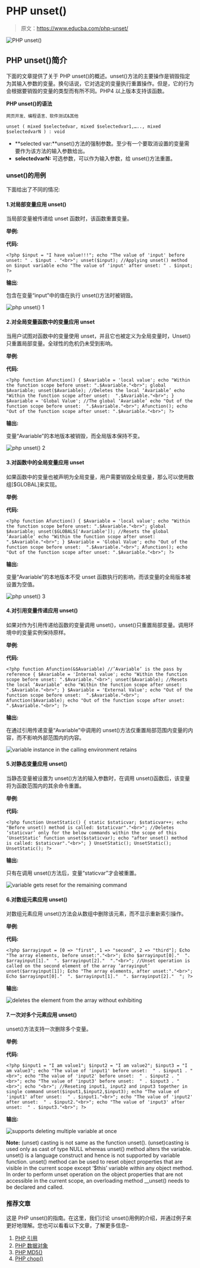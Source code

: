 # PHP unset()

> 原文：<https://www.educba.com/php-unset/>

![PHP unset()](img/e77fefedcd43fe6d8032141a52358b6d.png)



## PHP unset()简介

下面的文章提供了关于 PHP unset()的概述。unset()方法的主要操作是销毁指定为其输入参数的变量。换句话说，它对选定的变量执行重置操作。但是，它的行为会根据要销毁的变量的类型而有所不同。PHP4 以上版本支持该函数。

**PHP unset()的语法**

<small>网页开发、编程语言、软件测试&其他</small>

`unset ( mixed $selectedvar, mixed $selectedvar1,….., mixed $selectedvarN ) : void`

*   **selected var:**unset()方法的强制参数。至少有一个要取消设置的变量需要作为该方法的输入参数给出。
*   **selectedvarN:** 可选参数，可以作为输入参数，给 unset()方法重置。

### unset()的用例

下面给出了不同的情况:

#### 1.对局部变量应用 unset()

当局部变量被传递给 unset 函数时，该函数重置变量。

**举例:**

**代码:**

`<?php
$input = "I have value!!!";
echo "The value of 'input' before unset: " . $input . "<br>";
unset($input); //Applying unset() method on $input variable
echo "The value of 'input' after unset: " . $input;
?>`

**输出**:

包含在变量“input”中的值在执行 unset()方法时被销毁。

![php unset() 1](img/1f26cbc49e64ce734151053256e6a7a6.png)



#### 2.对全局变量函数中的变量应用 unset

当用户试图对函数中的变量使用 unset，并且它也被定义为全局变量时，Unset()只重置局部变量。全球性的危机仍未受到影响。

**举例**:

**代码:**

`<?php
function Afunction()
{
$Avariable = 'local value';
echo "Within the function scope before unset: ".$Avariable."<br>";
global $Avariable;
unset($Avariable); //Deletes the local ‘Avariable’
echo "Within the function scope after unset:  ".$Avariable."<br>";
}
$Avariable = 'Global Value'; //The global ‘Avariable’
echo "Out of the function scope before unset:  ".$Avariable."<br>";
Afunction();
echo "Out of the function scope after unset: ".$Avariable."<br>";
?>`

**输出:**

变量“Avariable”的本地版本被销毁，而全局版本保持不变。

![php unset() 2](img/8c7d715917a306632f2f7b59d9dd8d87.png)



#### 3.对函数中的全局变量应用 unset

如果函数中的变量也被声明为全局变量，用户需要销毁全局变量，那么可以使用数组[$GLOBAL]来实现。

**举例**:

**代码:**

`<?php
function Afunction()
{
$Avariable = 'local value';
echo "Within the function scope before unset: ".$Avariable."<br>";
global $Avariable;
unset($GLOBALS['Avariable']); //Resets the global ‘Avariable’
echo "Within the function scope after unset:  ".$Avariable."<br>";
}
$Avariable = 'Global Value';
echo "Out of the function scope before unset:  ".$Avariable."<br>";
Afunction();
echo "Out of the function scope after unset: ".$Avariable."<br>";
?>`

**输出:**

变量“Avariable”的本地版本不受 unset 函数执行的影响，而该变量的全局版本被设置为空值。

![php unset() 3](img/3bab8e1c1ef25d45a062d5b4cf0ca841.png)



#### 4.对引用变量传递应用 unset()

如果对作为引用传递给函数的变量调用 unset()，unset()只重置局部变量。调用环境中的变量实例保持原样。

**举例**:

**代码:**

`<?php
function Afunction(&$Avariable) //’Avariable’ is the pass by reference
{
$Avariable = 'Internal value';
echo "Within the function scope before unset: ".$Avariable."<br>";
unset($Avariable); //Resets the local ‘Avariable’
echo "Within the function scope after unset:  ".$Avariable."<br>";
}
$Avariable = 'External Value';
echo "Out of the function scope before unset:  ".$Avariable."<br>";
Afunction($Avariable);
echo "Out of the function scope after unset: ".$Avariable."<br>";
?>`

**输出:**

在通过引用传递变量“Avariable”中调用的 unset()方法仅重置局部范围内变量的内容，而不影响外部范围内的内容。

![variable instance in the calling environment retains](img/ebb3dd0dd5166c0e8cfa9a1c3ba56cd5.png)



#### 5.对静态变量应用 unset()

当静态变量被设置为 unset()方法的输入参数时，在调用 unset()函数后，该变量将为函数范围内的其余命令重置。

**举例**:

**代码:**

`<?php
function UnsetStatic()
{
static $staticvar;
$staticvar++;
echo "Before unset() method is called: $staticvar"."<br>";
//Deletes ‘staticvar’ only for the below commands within the scope of this ‘UnsetStatic’ function
unset($staticvar);
echo "after unset() method is called: $staticvar"."<br>";
}
UnsetStatic();
UnsetStatic();
UnsetStatic();
?>`

**输出:**

只有在调用 unset()方法后，变量“staticvar”才会被重置。

![variable gets reset for the remaining command](img/e054eafaf30b0ee19f030f4836b25da2.png)



#### 6.对数组元素应用 unset()

对数组元素应用 unset()方法会从数组中删除该元素，而不显示重新索引操作。

**举例**:

**代码:**

`<?php
$arrayinput = [0 => "first", 1 => "second", 2 => "third"];
Echo "The array elements, before unset:"."<br>";
Echo $arrayinput[0]."  ". $arrayinput[1]."  ". $arrayinput[2]."  "."<br>";
//Unset operation is called on the second element of the array ‘arrayinput’
unset($arrayinput[1]);
Echo "The array elements, after unset:"."<br>";
Echo $arrayinput[0]."  ". $arrayinput[1]."  ". $arrayinput[2]."  ";
?>`

**输出:**

![deletes the element from the array without exhibiting](img/ab8aff319c8af0776e1fe65cb3f63bbe.png)



#### 7.一次对多个元素应用 unset()

unset()方法支持一次删除多个变量。

**举例**:

**代码:**

`<?php
$input1 = "I am value1";
$input2 = "I am value2";
$input3 = "I am value3";
echo "The value of 'input1' before unset:  " . $input1 . "<br>";
echo "The value of 'input2' before unset:  " . $input2 . "<br>";
echo "The value of 'input3' before unset:  " . $input3 . "<br>";
echo "<br>";
//Reseting input1, input2 and input3 together in single command
unset($input1,$input2,$input3);
echo "The value of 'input1' after unset:  " . $input1."<br>";
echo "The value of 'input2' after unset:  " . $input2."<br>";
echo "The value of 'input3' after unset:  " . $input3."<br>";
?>`

**输出:**

![supports deleting multiple variable at once](img/10bf3e3a2cd9d4de33233251d9267d73.png)



**Note:** (unset) casting is not same as the function unset(). (unset)casting is used only as cast of type NULL whereas unset() method alters the variable. unset() is a language construct and hence is not supported by variable function. unset() method can be used to reset object properties that are visible in the current scope except ‘$this’ variable within any object method. In order to perform unset operation on the object properties that are not accessible in the current scope, an overloading method __unset() needs to be declared and called.

### 推荐文章

这是 PHP unset()的指南。在这里，我们讨论 unset()用例的介绍，并通过例子来更好地理解。您也可以看看以下文章，了解更多信息–

1.  [PHP 引用](https://www.educba.com/php-references/)
2.  [PHP 数据对象](https://www.educba.com/php-data-object/)
3.  [PHP MD5()](https://www.educba.com/php-md5/)
4.  [PHP chop()](https://www.educba.com/php-chop/)





